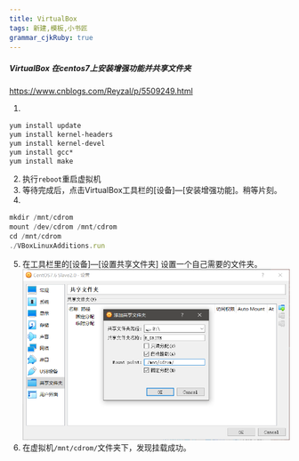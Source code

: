 ```yaml
---
title: VirtualBox
tags: 新建,模板,小书匠
grammar_cjkRuby: true
---
```



##### VirtualBox 在centos7上安装增强功能并共享文件夹
https://www.cnblogs.com/Reyzal/p/5509249.html

1. 
``` shell
yum install update
yum install kernel-headers
yum install kernel-devel
yum install gcc* 
yum install make
```
2. 执行`reboot`重启虚拟机
3. 等待完成后，点击VirtualBox工具栏的\[设备\]—\[安装增强功能\]。稍等片刻。
4. 

``` javascript
mkdir /mnt/cdrom
mount /dev/cdrom /mnt/cdrom
cd /mnt/cdrom
./VBoxLinuxAdditions.run
```
5. 在工具栏里的[设备]—[设置共享文件夹] 设置一个自己需要的文件夹。
![enter description here](./images/1567934502503.png)
6. 在虚拟机`/mnt/cdrom/`文件夹下，发现挂载成功。